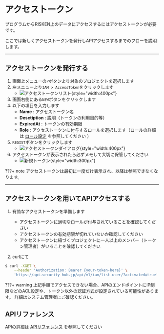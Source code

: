 # アクセストークン

プログラムからRISKEN上のデータにアクセスするにはアクセストークンが必要です。

ここでは新しくアクセストークンを発行しAPIアクセスするまでのフローを説明します。

---

## アクセストークンを発行する

1. 画面上メニューの`P`ボタンより対象のプロジェクトを選択します
2. 左メニューより`IAM > AccessToken`をクリックします
    - ![アクセストークンリスト](/img/risken/access_token_list.png){style="width:400px"}
3. 画面右側にある`NEW`ボタンをクリックします
4. 以下の項目を入力します
    - **Name** : アクセストークン名
    - **Desctiption** : 説明（トークンの利用目的等）
    - **ExpiredAt** : トークンの有効期限
    - **Role** : アクセストークンに付与するロールを選択します（ロールの詳細は [ロール設定](/risken/user/#_4) を参照してください ）
5. `REGIST`ボタンをクリックします
    - ![アクセストークンダイアログ](/img/risken/access_token_dialog.png){style="width:400px"}
6. アクセストークンが表示されたら必ずメモして大切に保管してください
    - ![新規トークン](/img/risken/new_token.png){style="width:300px"}

???+ note
    アクセストークンは最初に一度だけ表示され、以降は参照できなくなります。

---

## アクセストークンを用いてAPIアクセスする

1. 有効なアクセストークンを準備します
    - アクセストークンに適切なロールが付与されていることを確認してください
    - アクセストークンの有効期限が切れていないか確認してください
    - アクセストークンに紐づくプロジェクトに一人以上のメンバー（トークン管理者）がいることを確認してください

2. curlにて
```bash
$ curl -XGET \
    --header 'Authorization: Bearer {your-token-here}' \
    'https://api.security-hub.jp/api/v1/iam/list-user/?activated=true'
```

???+ warning
    上記手順でアクセスできない場合、APIのエンドポイントにIP制限などのACL設定や、トークン以外の認証方式が設定されている可能性があります。
    詳細はシステム管理者にご確認ください。

## APIリファレンス

APIの詳細は [APIリファレンス](/reference/api/) を参照してください
